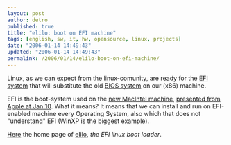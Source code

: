```yaml
---
layout: post
author: detro
published: true
title: "elilo: boot on EFI machine"
tags: [english, sw, it, hw, opensource, linux, projects]
date: "2006-01-14 14:49:43"
updated: "2006-01-14 14:49:43"
permalink: /2006/01/14/elilo-boot-on-efi-machine/
---
```


Linux, as we can expect from the linux-comunity, are ready for the <a href="http://en.wikipedia.org/wiki/Extensible_Firmware_Interface" target="_new" title="EFI on Wikipedia">EFI system</a> that will substitute the old <a target="_new" title="BIOS on Wikipedia" href="http://en.wikipedia.org/wiki/BIOS">BIOS system</a> on our (x86) machine.

EFI is the boot-system used on the <a href="http://www.detronizator.org/2006/01/12/letter-to-apple-support/">new MacIntel machine</a>, <a href="http://www.detronizator.org/2006/01/12/its-too-late/">presented from Apple at Jan 10</a>. What it means? It means that we can install and run on EFI-enabled machine every Operating System, also which that does not "understand" EFI (WinXP is the biggest example).

<a href="http://elilo.sourceforge.net/cgi-bin/blosxom" target="_new">Here</a> the home page of <a href="http://elilo.sourceforge.net/cgi-bin/blosxom" target="_new">elilo</a>, <em>the EFI linux boot loader</em>.
